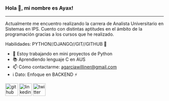 ### Hola 👋, mi nombre es Ayax!
_________________________________________________________________________________________________
Actualmente me encuentro realizando la carrera de Analista Universitario en Sistemas en IPS. Cuento con distintas aptitudes en el ámbito de la programación gracias a los cursos que he realizado.

Habilidades: PYTHON//DJANGO//GIT//GITHUB 🚀

- 🐍 Estoy trabajando en mini proyectos de Python 
- 📚 Aprendiendo lenguaje C en AUS 
- 📫 Cómo contactarme: agarciawilliner@gmail.com 
- ℹ️ Dato: Enfoque en BACKEND ⚡


[<img src='https://cdn.jsdelivr.net/npm/simple-icons@3.0.1/icons/github.svg' alt='github' height='40'>](https://github.com/ayaxgw)  [<img src='https://cdn.jsdelivr.net/npm/simple-icons@3.0.1/icons/linkedin.svg' alt='linkedin' height='40'>](https://www.linkedin.com/in/ayaxgarciawilliner/)  [<img src='https://cdn.jsdelivr.net/npm/simple-icons@3.0.1/icons/twitter.svg' alt='twitter' height='40'>](https://twitter.com/ayaxgw)  

